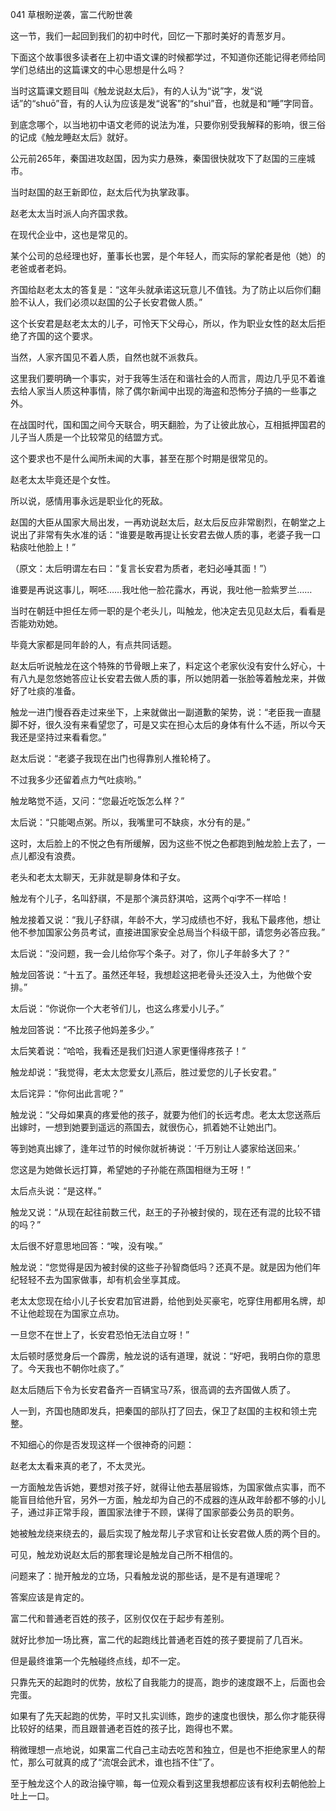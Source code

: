 041 草根盼逆袭，富二代盼世袭




这一节，我们一起回到我们的初中时代，回忆一下那时美好的青葱岁月。

下面这个故事很多读者在上初中语文课的时候都学过，不知道你还能记得老师给同学们总结出的这篇课文的中心思想是什么吗？



当时这篇课文题目叫《触龙说赵太后》，有的人认为“说”字，发“说话”的“shuō”音，有的人认为应该是发“说客”的“shuì”音，也就是和“睡”字同音。

到底念哪个，以当地初中语文老师的说法为准，只要你别受我解释的影响，很三俗的记成《触龙睡赵太后》就好。



公元前265年，秦国进攻赵国，因为实力悬殊，秦国很快就攻下了赵国的三座城市。

当时赵国的赵王新即位，赵太后代为执掌政事。

赵老太太当时派人向齐国求救。



在现代企业中，这也是常见的。

某个公司的总经理也好，董事长也罢，是个年轻人，而实际的掌舵者是他（她）的老爸或者老妈。

齐国给赵老太太的答复是：“这年头就承诺这玩意儿不值钱。为了防止以后你们翻脸不认人，我们必须以赵国的公子长安君做人质。”



这个长安君是赵老太太的儿子，可怜天下父母心，所以，作为职业女性的赵太后拒绝了齐国的这个要求。

当然，人家齐国见不着人质，自然也就不派救兵。



这里我们要明确一个事实，对于我等生活在和谐社会的人而言，周边几乎见不着谁去给人家当人质这种事情，除了偶尔新闻中出现的海盗和恐怖分子搞的一些事之外。

在战国时代，国和国之间今天联合，明天翻脸，为了让彼此放心，互相抵押国君的儿子当人质是一个比较常见的结盟方式。

这个要求也不是什么闻所未闻的大事，甚至在那个时期是很常见的。



赵老太太毕竟还是个女性。

所以说，感情用事永远是职业化的死敌。

赵国的大臣从国家大局出发，一再劝说赵太后，赵太后反应非常剧烈，在朝堂之上说出了非常有失水准的话：“谁要是敢再提让长安君去做人质的事，老婆子我一口粘痰吐他脸上！”

（原文：太后明谓左右曰：“复言长安君为质者，老妇必唾其面！”）

谁要是再说这事儿，啊呸……我吐他一脸花露水，再说，我吐他一脸紫罗兰……



当时在朝廷中担任左师一职的是个老头儿，叫触龙，他决定去见见赵太后，看看是否能劝劝她。

毕竟大家都是同年龄的人，有点共同话题。

赵太后听说触龙在这个特殊的节骨眼上来了，料定这个老家伙没有安什么好心，十有八九是忽悠她答应让长安君去做人质的事，所以她阴着一张脸等着触龙来，并做好了吐痰的准备。



触龙一进门慢吞吞走过来坐下，上来就做出一副道歉的架势，说：“老臣我一直腿脚不好，很久没有来看望您了，可是又实在担心太后的身体有什么不适，所以今天我还是坚持过来看看您。”

赵太后说：“老婆子我现在出门也得靠别人推轮椅了。

不过我多少还留着点力气吐痰哟。”



触龙略觉不适，又问：“您最近吃饭怎么样？”

太后说：“只能喝点粥。所以，我嘴里可不缺痰，水分有的是。”

这时，太后脸上的不悦之色有所缓解，因为这些不悦之色都跑到触龙脸上去了，一点儿都没有浪费。



老头和老太太聊天，无非就是聊身体和子女。

触龙有个儿子，名叫舒祺，不是那个演员舒淇哈，这两个qi字不一样哈！

触龙接着又说：“我儿子舒祺，年龄不大，学习成绩也不好，我私下最疼他，想让他不参加国家公务员考试，直接进国家安全总局当个科级干部，请您务必答应我。”

太后说：“没问题，我一会儿给你写个条子。对了，你儿子年龄多大了？”

触龙回答说：“十五了。虽然还年轻，我想趁这把老骨头还没入土，为他做个安排。”

太后说：“你说你一个大老爷们儿，也这么疼爱小儿子。”

触龙回答说：“不比孩子他妈差多少。”

太后笑着说：“哈哈，我看还是我们妇道人家更懂得疼孩子！”

触龙却说：“我觉得，老太太您爱女儿燕后，胜过爱您的儿子长安君。”

太后诧异：“你何出此言呢？”

触龙说：“父母如果真的疼爱他的孩子，就要为他们的长远考虑。老太太您送燕后出嫁时，一想到她要到遥远的燕国去，就很伤心，抓着她不让她出门。

等到她真出嫁了，逢年过节的时候你就祈祷说：‘千万别让人婆家给送回来。’

您这是为她做长远打算，希望她的子孙能在燕国相继为王呀！”

太后点头说：“是这样。” 

触龙又说：“从现在起往前数三代，赵王的子孙被封侯的，现在还有混的比较不错的吗？”

太后很不好意思地回答：“唉，没有唉。”

触龙说：“您觉得是因为被封侯的这些子孙智商低吗？还真不是。就是因为他们年纪轻轻不去为国家做事，却有机会坐享其成。

老太太您现在给小儿子长安君加官进爵，给他到处买豪宅，吃穿住用都用名牌，却不让他趁现在为国家立点功。

一旦您不在世上了，长安君恐怕无法自立呀！”



太后顿时感觉身后一个霹雳，触龙说的话有道理，就说：“好吧，我明白你的意思了。今天我也不朝你吐痰了。”

赵太后随后下令为长安君备齐一百辆宝马7系，很高调的去齐国做人质了。

人一到，齐国也随即发兵，把秦国的部队打了回去，保卫了赵国的主权和领土完整。



不知细心的你是否发现这样一个很神奇的问题：

赵老太太看来真的老了，不太灵光。

一方面触龙告诉她，要想对孩子好，就得让他去基层锻炼，为国家做点实事，而不能盲目给他升官，另外一方面，触龙却为自己的不成器的连从政年龄都不够的小儿子，通过非正常手段，置国家法律于不顾，谋得了国家部委公务员的职务。

她被触龙绕来绕去的，最后实现了触龙帮儿子求官和让长安君做人质的两个目的。

可见，触龙劝说赵太后的那套理论是触龙自己所不相信的。



问题来了：抛开触龙的立场，只看触龙说的那些话，是不是有道理呢？

答案应该是肯定的。

富二代和普通老百姓的孩子，区别仅仅在于起步有差别。

就好比参加一场比赛，富二代的起跑线比普通老百姓的孩子要提前了几百米。

但是最终谁第一个先触碰终点线，却不一定。

只靠先天的起跑时的优势，放松了自我能力的提高，跑步的速度跟不上，后面也会完蛋。

如果有了先天起跑的优势，平时又扎实训练，跑步的速度也很快，那么你才能获得比较好的结果，而且跟普通老百姓的孩子比，跑得也不累。

稍微理想一点地说，如果富二代自己主动去吃苦和独立，但是也不拒绝家里人的帮忙，那么可就真的成了“流氓会武术，谁也挡不住”了。

至于触龙这个人的政治操守嘛，每一位观众看到这里我想都应该有权利去朝他脸上吐上一口。

